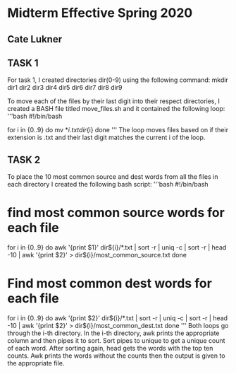 # Midterm Effective Spring 2020
## Cate Lukner

## TASK 1
For task 1, I created directories dir(0-9) using the following command:
mkdir dir1 dir2 dir3 dir4 dir5 dir6 dir7 dir8 dir9

To move each of the files by their last digit into their respect directories, I created a BASH file titled move\_files.sh and it contained the following loop:
'''bash
#!/bin/bash

for i in {0..9}
do 
		mv *${i}.txt dir${i}
done
'''
The loop moves files based on if their extension is .txt and their last digit matches the current i of the loop. 

## TASK 2

To place the 10 most common source and dest words from all the files in each directory I created the following bash script:
'''bash
#!/bin/bash

# find most common source words for each file
for i in {0..9}
do
	awk '{print $1}' dir${i}/*.txt | sort -r | uniq -c | sort -r | head -10 | awk '{print $2}' > dir${i}/most_common_source.txt
done

# Find most common dest words for each file
for i in {0..9}
do
	awk '{print $2}' dir${i}/*.txt | sort -r | uniq -c | sort -r | head -10 | awk '{print $2}' > dir${i}/most_common_dest.txt
done
'''
Both loops go through the i-th directory. In the i-th directory, awk prints the appropriate column and then pipes it to sort. Sort pipes to unique to get a unique count of each word. After sorting again, head gets the words with the top ten counts. Awk prints the words without the counts then the output is given to the appropriate file. 
